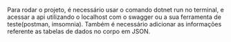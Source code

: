 Para rodar o projeto, é necessário usar o comando dotnet run no terminal, e acessar a api utilizando o localhost com o swagger ou a sua ferramenta de teste(postman, imsomnia). Também é necessário adicionar as informações referente as tabelas de dados no corpo em JSON.
